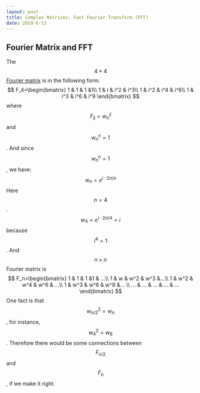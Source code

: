 ```yaml
---
layout: post
title: Complex Matrices; Fast Fourier Transform (FFT)
date: 2019-6-13
---
```


## Fourier Matrix and FFT

The $$4\times 4$$ <u>Fourier matrix</u> is in the following form: 
$$
F_4=\begin{bmatrix}
1 & 1 & 1  &1\\
1 & i & i^2 & i^3\\
1 & i^2 & i^4 & i^6\\
1 & i^3 & i^6 & i^9
\end{bmatrix}
$$
where $$F_{ij}=w^{ij}_n$$ and $$w_n^{n}=1$$. And since $$w^{n}_n=1$$, we have:
$$
w_n=e^{i\cdot2\pi/n}
$$
Here $$n=4$$. $$w_4=e^{i\cdot2\pi/4}=i$$ because $$i^4=1$$. And $$n\times n$$ Fourier matrix is
$$
F_n=\begin{bmatrix}
1 & 1 & 1  &1 & ...\\
1 & w & w^2 & w^3 &...\\
1 & w^2 & w^4 & w^6 & ...\\
1 & w^3 & w^6 & w^9 &... \\
... & ... & ... & ... & ...
\end{bmatrix}
$$
One fact is that $$w_{n/2}^2=w_n$$, for instance, $$w_4^2=w_8$$. Therefore there would be some connections between $$F_{n/2}$$ and $$ F_n$$, if we make it right. 